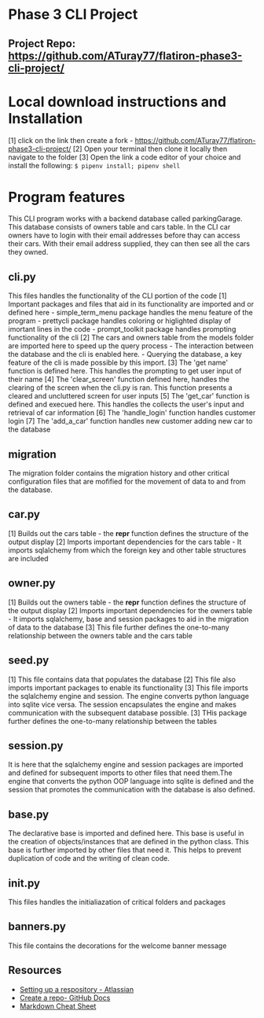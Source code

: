 # Phase 3 CLI Project
## Project Repo: https://github.com/ATuray77/flatiron-phase3-cli-project/
# Local download instructions and Installation
[1] click on the link then create a fork 
    - https://github.com/ATuray77/flatiron-phase3-cli-project/
[2] Open your terminal then clone it locally then navigate to the folder
[3] Open the link a code editor of your choice and install the following:
    `$ pipenv install; pipenv shell`
   


# Program features
This CLI program works with a backend database called parkingGarage. This database consists of owners table and cars table. In the CLI car owners have to login with their email addresses before thay can access their cars. With their email address supplied, they can then see all the cars they owned. 
## cli.py
This files handles the functionality of the CLI portion of the code
[1] Important packages and files that aid in its functionality are imported and or defined here
    - simple_term_menu package handles the menu feature of the program
    - prettycli package handles coloring or higlighted display of imortant lines in the code
    - prompt_toolkit package handles prompting functionality of the cli
[2] The cars and owners table from the models folder are imported here to speed up the query process
    - The interaction between the database and the cli is enabled here. 
    - Querying the database, a key feature of the cli is made possible by this import.
[3] The 'get name' function is defined here. This handles the prompting to get user input of their name
[4] The 'clear_screen' function defined here, handles the clearing of the screen when the cli.py is ran. This    function presents a cleared and uncluttered screen for user inputs
[5] The 'get_car' function is defined and execued here. This handles the collects the user's input and retrieval of car information
[6] The 'handle_login' function handles customer login
[7] The 'add_a_car' function handles new customer adding new car to the database


## migration
The migration folder contains the migration history and other critical configuration files that are mofified for the movement of data to and from the database. 

## car.py
[1] Builds out the cars table
    - the __repr__ function defines the structure of the output display
[2] Imports important dependencies for the cars table
    - It imports sqlalchemy from which the foreign key and other table structures are included
    
## owner.py
[1] Builds out the owners table
    - the __repr__ function defines the structure of the output display
[2] Imports important dependencies for the owners table
    - It imports sqlalchemy, base and session packages to aid in the migration of data to the database
[3] This file further defines the one-to-many relationship between the owners table and the cars table
## seed.py
[1] This file contains data that populates the database
[2] This file also imports important packages to enable its functionality
[3] This file imports the sqlalchemy engine and session. The engine converts python language into sqlite vice versa. The session encapsulates the engine and makes communication with the subsequent database possible. 
[3] THis package further defines the one-to-many relationship between the tables
## session.py
It is here that the sqlalchemy engine and session packages are imported and defined for subsequent imports to other files that need them.The engine that converts the python OOP language into sqlite is defined and the session that promotes the communication with the database is also defined. 
## base.py
The declarative base is imported and defined here. This base is useful in the creation of objects/instances that are defined in the python class. This base is further imported by other files that need it. This helps to prevent duplication of code and the writing of clean code. 
## __init__.py
This files handles the initialiazation of critical folders and packages

## banners.py
This file contains the decorations for the welcome banner message

## Resources

- [Setting up a respository - Atlassian](https://www.atlassian.com/git/tutorials/setting-up-a-repository)
- [Create a repo- GitHub Docs](https://docs.github.com/en/get-started/quickstart/create-a-repo)
- [Markdown Cheat Sheet](https://www.markdownguide.org/cheat-sheet/)
